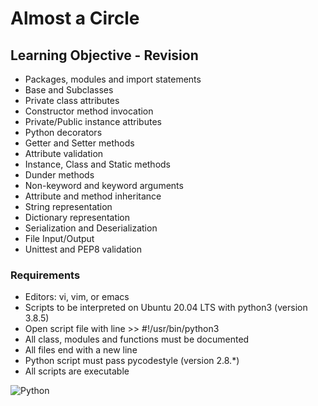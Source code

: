 # Almost a Circle

## Learning Objective - Revision
* Packages, modules and import statements
* Base and Subclasses
* Private class attributes
* Constructor method invocation
* Private/Public instance attributes
* Python decorators
* Getter and Setter methods
* Attribute validation
* Instance, Class and Static methods
* Dunder methods
* Non-keyword and keyword arguments
* Attribute and method inheritance
* String representation
* Dictionary representation
* Serialization and Deserialization
* File Input/Output
* Unittest and PEP8 validation

### Requirements
* Editors: vi, vim, or emacs
* Scripts to be interpreted on Ubuntu 20.04 LTS with python3 (version 3.8.5)
* Open script file with line >> #!/usr/bin/python3
* All class, modules and functions must be documented
* All files end with a new line
* Python script must pass pycodestyle (version 2.8.*)
* All scripts are executable


![Python](https://img.shields.io/badge/python-3670A0?style=for-the-badge&logo=python&logoColor=ffdd54)

